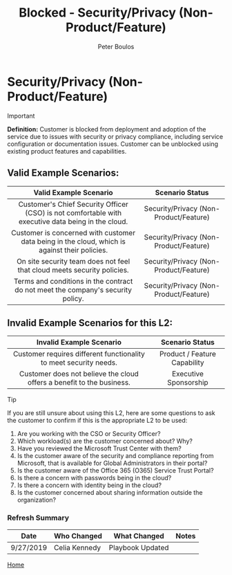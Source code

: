 ﻿---
# required metadata
title: Blocked - Security/Privacy (Non-Product/Feature)
description: Blocked - Security/Privacy (Non-Product/Feature)
author: Peter Boulos
ms.author: pboulos
manager: pagrim
ms.date: 9/27/2019
ms.topic: partner-playbook 
ms.prod: non-product-specific 
ms.custom: partner-playbook 
ft.audience: partner
ft.owner: pagrim
---

# Security/Privacy (Non-Product/Feature)

> [!IMPORTANT]
> **Definition:** Customer is blocked from deployment and adoption of the service due to issues with security or privacy compliance, including service configuration or documentation issues. Customer can be unblocked using existing product features and capabilities.

## Valid Example Scenarios:

| Valid Example Scenario | Scenario Status |
| :--: | :--: |
| Customer's Chief Security Officer (CSO) is not comfortable with executive data being in the cloud. | Security/Privacy (Non-Product/Feature) |
| Customer is concerned with customer data being in the cloud, which is against their policies. | Security/Privacy (Non-Product/Feature) |
| On site security team does not feel that cloud meets security policies. | Security/Privacy (Non-Product/Feature) |
| Terms and conditions in the contract do not meet the company's security policy. | Security/Privacy (Non-Product/Feature) |

## Invalid Example Scenarios for this L2:

| Invalid Example Scenario | Scenario Status |
| :--: | :--: |
| Customer requires different functionality to meet security needs. | Product / Feature Capability |
| Customer does not believe the cloud offers a benefit to the business. | Executive Sponsorship |

> [!TIP]
> If you are still unsure about using this L2, here are some questions to ask the customer to confirm if this is the appropriate L2 to be used:
>    1. Are you working with the CSO or Security Officer?
>    2. Which workload(s) are the customer concerned about? Why?
>    3. Have you reviewed the Microsoft Trust Center with them?
>    4. Is the customer aware of the security and compliance reporting from Microsoft, that is available for Global Administrators in their portal?
>    5. Is the customer aware of the Office 365 (O365) Service Trust Portal?
>    6. Is there a concern with passwords being in the cloud?
>    7. Is there a concern with identity being in the cloud?
>    8. Is the customer concerned about sharing information outside the organization?​

### Refresh Summary

|Date|Who Changed|What Changed|Notes|
|---------|---------------|----------------------------|-------------|
|9/27/2019| Celia Kennedy| Playbook Updated||

[Home](http://partner-docs.microsoft.com)
